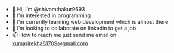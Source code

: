 - 👋 Hi, I’m @shivamthakur9693
- 👀 I’m interested in programming
- 🌱 I’m currently learning web development which is almost there
- 💞️ I’m looking to collaborate on linkedin to get a job
- 📫 How to reach me just send me email on kumarirekha81709@gmail.com

<!---
shivamthakur9693/shivamthakur9693 is a ✨ special ✨ repository because its `README.md` (this file) appears on your GitHub profile.
You can click the Preview link to take a look at your changes.
--->
